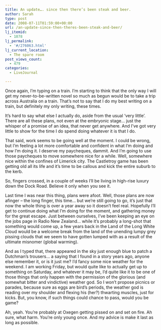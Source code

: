 ```yaml
---
title: An update…. since then there’s been steak and beer.
author: Sarah
type: post
date: 2008-07-11T01:59:00+00:00
url: /an-update-since-then-theres-been-steak-and-beer/
lj_itemid:
  - 1078
lj_permalink:
  - '#/276063.html'
lj_current_location:
  - The spare room
post_views_count:
  - 479
categories:
  - LiveJournal

---
```

<!-- ======================================================= -->

<!-- Created by AbiWord, a free, Open Source wordprocessor.  -->

<!-- For more information visit http://www.abisource.com.    -->

<!-- ======================================================= -->

<div>
  <p>
    Once again, I&#8217;m typing on a train. I&#8217;m starting to think that the only way I will get my never-to-be-written novel so much as begun would be to take a trip across Australia on a train. That&#8217;s not to say that I do my best writing on a train, but definitely my only writing, these times.
  </p>
  
  <p>
    It&#8217;s hard to say what else I actually do, aside from the usual &#8216;very little&#8217;. There are all these plans, not even at the embryonic stage&#8230; just the whisper of a promise of an idea, that never get anywhere. And I&#8217;ve got very little to show for the time I do spend doing whatever it is that I do.
  </p>
  
  <p>
    That said, work seems to be going well at the moment. I could be wrong, but I&#8217;m feeling a lot more comfortable and confident in what I&#8217;m doing and how I&#8217;m doing it. I deserve my paycheques, dammit. And I&#8217;m going to use those paycheques to move somewhere nice for a while. Well, somewhere nice within the confines of Limerick city. The Castletroy game has been getting old all its life and it&#8217;s time to be callous and kick the entire suburb to the kerb.
  </p>
  
  <p>
    So, fingers crossed, in a couple of weeks I&#8217;ll be living in high-rise luxury down the Dock Road. Believe it only when you see it.
  </p>
  
  <p>
    Last time I was near this thing, plans were afoot. Well, those plans are now afinger &#8211; the long finger, this time&#8230; but we&#8217;re still going to go, it&#8217;s just that now the whole thing is over a year away so it doesn&#8217;t feel real. Hopefully I&#8217;ll get to continue doing what I&#8217;m doing for the moment, and gathering money for the great escape. Just between ourselves, I&#8217;ve been keeping an eye on the jobs page in Radio New Zealand&#8230; while it&#8217;s probably a long-shot that something would come up, a few years back in the Land of the Long White Cloud would be a welcome break from the land of the unending lumpy grey pissing clouds that we seem to have gotten lumped with as a result of the ultimate misnomer (global warming).
  </p>
  
  <p>
    And as I typed that, there appeared in the sky just enough blue to patch a Dutchman&#8217;s trousers&#8230; a saying that I found in a story years ago, anyone else remember it, or is it just me? I&#8217;d fancy some nice weather for the weekend. I am working Friday, but would quite like to actually get up to something on Saturday, and whatever it may be, I&#8217;d quite like it to be one of those things that only happen with the permission of the glorious (and somewhat bitter and vindictive) weather god. So I won&#8217;t propose picnics or parades, because sure as eggs are bird&#8217;s periods, the weather god is reading over my shoulder and flexing his (her?) thwarting muscles, just for kicks. But, you know, if such things could chance to pass, would you be game?
  </p>
  
  <p>
    Ah, yeah. You&#8217;re probably at Oxegen getting pissed on and set on fire. Ah sure, what harm. You&#8217;re only young once. And my advice is make it last as long as possible.
  </p>
  
  <p>
    &nbsp;
  </p>
  
  <p>
    &nbsp;
  </p>
  
  <p>
    &nbsp;
  </p>
</div>